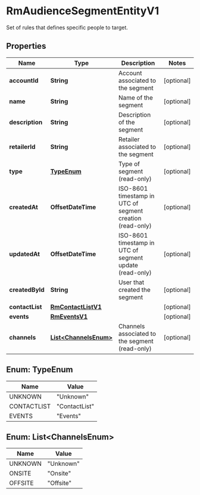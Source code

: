 

# RmAudienceSegmentEntityV1

Set of rules that defines specific people to target.

## Properties

| Name | Type | Description | Notes |
|------------ | ------------- | ------------- | -------------|
|**accountId** | **String** | Account associated to the segment |  [optional] |
|**name** | **String** | Name of the segment |  [optional] |
|**description** | **String** | Description of the segment |  [optional] |
|**retailerId** | **String** | Retailer  associated to the segment |  [optional] |
|**type** | [**TypeEnum**](#TypeEnum) | Type of segment (read-only) |  [optional] |
|**createdAt** | **OffsetDateTime** | ISO-8601 timestamp in UTC of segment creation (read-only) |  [optional] |
|**updatedAt** | **OffsetDateTime** | ISO-8601 timestamp in UTC of segment update (read-only) |  [optional] |
|**createdById** | **String** | User that created the segment |  [optional] |
|**contactList** | [**RmContactListV1**](RmContactListV1.md) |  |  [optional] |
|**events** | [**RmEventsV1**](RmEventsV1.md) |  |  [optional] |
|**channels** | [**List&lt;ChannelsEnum&gt;**](#List&lt;ChannelsEnum&gt;) | Channels associated to the segment (read-only) |  [optional] |



## Enum: TypeEnum

| Name | Value |
|---- | -----|
| UNKNOWN | &quot;Unknown&quot; |
| CONTACTLIST | &quot;ContactList&quot; |
| EVENTS | &quot;Events&quot; |



## Enum: List&lt;ChannelsEnum&gt;

| Name | Value |
|---- | -----|
| UNKNOWN | &quot;Unknown&quot; |
| ONSITE | &quot;Onsite&quot; |
| OFFSITE | &quot;Offsite&quot; |



